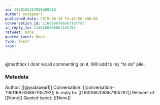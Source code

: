 ```yaml
---
id: 1160186267830669316
author: yudapearl
published_date: 2019-08-10 13:48:56 +00:00
conversation_id: 1160168706867105792
in_reply_to: 1160168706867105792
retweet: None
quoted_tweet: None
type: tweet
tags:

---
```


@mathtick I dont recall commenting on it. Will add to my "to do" pile.

### Metadata

Author: [[@yudapearl]]
Conversation: [[conversation-1160168706867105792]]
In reply to: [[1160168706867105792]]
Retweet of: [[None]]
Quoted tweet: [[None]]
